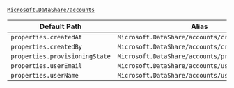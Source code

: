 [`Microsoft.DataShare/accounts`](https://docs.microsoft.com/en-us/azure/templates/microsoft.datashare/accounts)

| Default Path | Alias |
|---|---|
| `properties.createdAt` | `Microsoft.DataShare/accounts/createdAt` |
| `properties.createdBy` | `Microsoft.DataShare/accounts/createdBy` |
| `properties.provisioningState` | `Microsoft.DataShare/accounts/provisioningState` |
| `properties.userEmail` | `Microsoft.DataShare/accounts/userEmail` |
| `properties.userName` | `Microsoft.DataShare/accounts/userName` |

